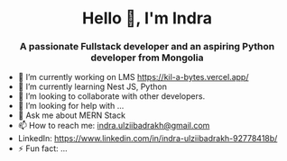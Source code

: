 <h1 align="center">Hello 👋, I'm Indra</h1>
<h3 align="center">A passionate Fullstack developer and an aspiring Python developer from Mongolia</h3>

- 🔭 I’m currently working on LMS https://kil-a-bytes.vercel.app/
- 🌱 I’m currently learning Nest JS, Python 
- 👯 I’m looking to collaborate with other developers.
- 🤔 I’m looking for help with ...
- 💬 Ask me about MERN Stack
- 📫 How to reach me: indra.ulziibadrakh@gmail.com 
- LinkedIn: https://www.linkedin.com/in/indra-ulziibadrakh-92778418b/ 
- ⚡ Fun fact: ...

